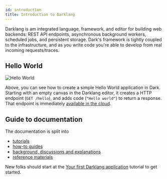 ```yaml
---
id: introduction
title: Introduction to Darklang
---
```


Darklang is am integrated language, framework, and editor for building web backends:
REST API endpoints, asynchronous background workers, scheduled jobs, and persistent
storage. Dark's framework is tightly coupled to the infrastructure, and as you write
code you're able to develop from real incoming requests/traces.

## Hello World

![Hello World](/img/helloworld.gif)

Above, you can see how to create a simple Hello World application in Dark.  Starting
with an empty canvas in the Darklang editor, it creates a HTTP endpoint (`GET
/hello`), and adds code (`"Hello world"`) to return a response. That endpoint is
immediately [available in the cloud](https://ellen-helloworld3.builtwithdark.com/hello).

## Guide to documentation

The documentation is split into
- [tutorials](./tutorials)
- [how-to guides](./how-to)
- [background, discussions and explanations](./discussion)
- [reference materials](./reference)

New folks should start at the [Your first Darklang application](./tutorials/first-dark-application) tutorial to get started.
